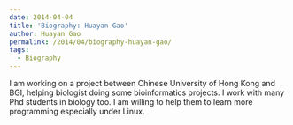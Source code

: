 ```yaml
---
date: 2014-04-04
title: 'Biography: Huayan Gao'
author: Huayan Gao
permalink: /2014/04/biography-huayan-gao/
tags:
  - Biography
---
```

I am working on a project between Chinese University of Hong Kong and BGI, helping biologist doing some bioinformatics projects. I work with many Phd students in biology too. I am willing to help them to learn more programming especially under Linux.
